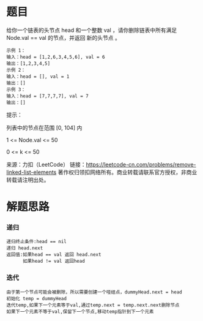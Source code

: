 # 题目
给你一个链表的头节点 head 和一个整数 val ，请你删除链表中所有满足 Node.val == val 的节点，并返回 新的头节点 。

    示例 1：
    输入：head = [1,2,6,3,4,5,6], val = 6
    输出：[1,2,3,4,5]
    示例 2：
    输入：head = [], val = 1
    输出：[]
    示例 3：
    输入：head = [7,7,7,7], val = 7
    输出：[]

提示：

列表中的节点在范围 [0, 104] 内

1 <= Node.val <= 50

0 <= k <= 50

来源：力扣（LeetCode）
链接：https://leetcode-cn.com/problems/remove-linked-list-elements
著作权归领扣网络所有。商业转载请联系官方授权，非商业转载请注明出处。

# 解题思路
### 递归
    递归终止条件:head == nil
    递归 head.next
    返回值:如果head == val 返回 head.next
          如果head != val 返回head

### 迭代
    由于第一个节点可能会被删除，所以需要创建一个哑结点，dummyHead.next = head
    初始化 temp = dummyHead
    迭代temp,如果下一个元素等于val,通过temp.next = temp.next.next删除节点
    如果下一个元素不等于val,保留下一个节点,移动temp指针到下一个元素